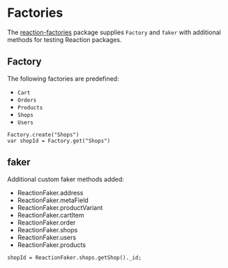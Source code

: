 # Factories
The [reaction-factories](https://github.com/reactioncommerce/reaction-factories) package supplies `Factory` and `faker` with additional methods for testing Reaction packages.

## Factory
The following factories are predefined:
- `Cart`
- `Orders`
- `Products`
- `Shops`
- `Users`

```
Factory.create("Shops")
var shopId = Factory.get("Shops")
```

## faker
Additional custom faker methods added:
- ReactionFaker.address
- ReactionFaker.metaField
- ReactionFaker.productVariant
- ReactionFaker.cartItem
- ReactionFaker.order
- ReactionFaker.shops
- ReactionFaker.users
- ReactionFaker.products

```
shopId = ReactionFaker.shops.getShop()._id;
```
